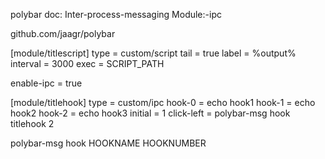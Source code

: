 polybar doc:
Inter-process-messaging
Module:-ipc

github.com/jaagr/polybar

[module/titlescript]
type = custom/script
tail = true
label = %output%
interval = 3000
exec = SCRIPT_PATH

enable-ipc = true

[module/titlehook]
type = custom/ipc
hook-0 = echo hook1
hook-1 = echo hook2
hook-2 = echo hook3
initial = 1
click-left = polybar-msg hook titlehook 2

polybar-msg hook HOOKNAME HOOKNUMBER


